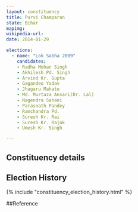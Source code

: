 ```yaml
---
layout: constituency
title: Purvi Champaran
state: Bihar
mapimg: 
wikipedia-url: 
date: 2014-01-29

elections: 
  - name: "Lok Sabha 2009"
    candidates: 
    - Radha Mohan Singh 
    - Akhilesh Pd. Singh 
    - Arvind Kr. Gupta 
    - Gagandeo Yadav 
    - Jhagaru Mahato 
    - Md. Murtaza Ansari(Dr. Lal) 
    - Nagendra Sahani 
    - Parasnath Pandey 
    - Ramchandra Pd. 
    - Suresh Kr. Rai 
    - Suresh Kr. Rajak 
    - Umesh Kr. Singh 

---
```

## Constituency details


## Election History
{% include "constituency_election_history.html" %}

##Reference
